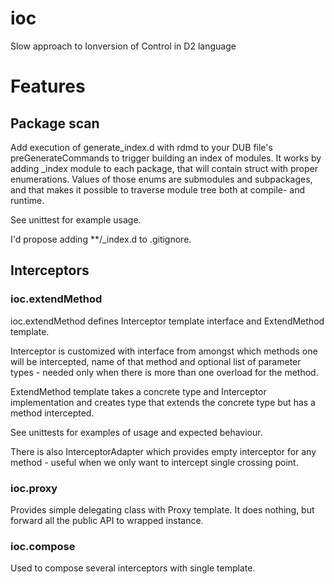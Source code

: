 # ioc
Slow approach to Ionversion of Control in D2 language

# Features

## Package scan

Add execution of generate_index.d with rdmd to your DUB file's 
preGenerateCommands to trigger building an index of modules. It works by adding
_index module to each package, that will contain struct with proper enumerations.
Values of those enums are submodules and subpackages, and that makes it possible
to traverse module tree both at compile- and runtime.

See unittest for example usage.

I'd propose adding **/_index.d to .gitignore.

## Interceptors

### ioc.extendMethod

ioc.extendMethod defines Interceptor template interface and ExtendMethod template.

Interceptor is customized with interface from amongst which methods one will be intercepted,
name of that method and optional list of parameter types - needed only when there
is more than one overload for the method.

ExtendMethod template takes a concrete type and Interceptor implementation and
creates type that extends the concrete type but has a method intercepted.

See unittests for examples of usage and expected behaviour.

There is also InterceptorAdapter which provides empty interceptor for any
method - useful when we only want to intercept single crossing point.

### ioc.proxy

Provides simple delegating class with Proxy template. It does nothing, but
forward all the public API to wrapped instance.

### ioc.compose

Used to compose several interceptors with single template.


